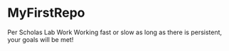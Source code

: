 # MyFirstRepo
Per Scholas Lab Work
Working fast or slow as long as there is persistent, your goals will be met!
